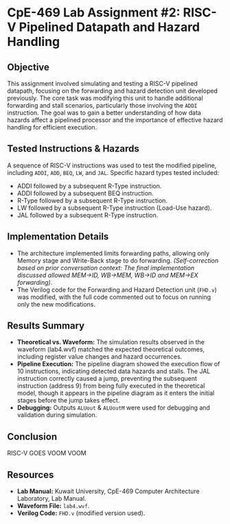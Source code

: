 # CpE-469 Lab Assignment #2: RISC-V Pipelined Datapath and Hazard Handling

## Objective

This assignment involved simulating and testing a RISC-V pipelined datapath, focusing on the forwarding and hazard detection unit developed previously. The core task was modifying this unit to handle additional forwarding and stall scenarios, particularly those involving the `ADDI` instruction. The goal was to gain a better understanding of how data hazards affect a pipelined processor and the importance of effective hazard handling for efficient execution.

## Tested Instructions & Hazards

A sequence of RISC-V instructions was used to test the modified pipeline, including `ADDI`, `ADD`, `BEQ`, `LW`, and `JAL`. Specific hazard types tested included:
* ADDI followed by a subsequent R-Type instruction.
* ADDI followed by a subsequent BEQ instruction.
* R-Type followed by a subsequent R-Type instruction.
* LW followed by a subsequent R-Type instruction (Load-Use hazard).
* JAL followed by a subsequent R-Type instruction.

## Implementation Details

* The architecture implemented limits forwarding paths, allowing only Memory stage and Write-Back stage to do forwarding. *(Self-correction based on prior conversation context: The final implementation discussed allowed MEM->ID, WB->MEM, WB->ID and MEM->EX forwarding)*.
* The Verilog code for the Forwarding and Hazard Detection unit (`FHD.v`) was modified, with the full code commented out to focus on running only the new modifications.

## Results Summary

* **Theoretical vs. Waveform:** The simulation results observed in the waveform (lab4.wvf) matched the expected theoretical outcomes, including register value changes and hazard occurrences.
* **Pipeline Execution:** The pipeline diagram showed the execution flow of 10 instructions, indicating detected data hazards and stalls. The JAL instruction correctly caused a jump, preventing the subsequent instruction (address 9) from being fully executed in the theoretical model, though it appears in the pipeline diagram as it enters the initial stages before the jump takes effect.
* **Debugging:** Outputs `ALUout` & `ALUoutM` were used for debugging and validation during simulation.

## Conclusion
RISC-V GOES VOOM VOOM

## Resources

* **Lab Manual:** Kuwait University, CpE-469 Computer Architecture Laboratory, Lab Manual.
* **Waveform File:** `lab4.wvf`.
* **Verilog Code:** `FHD.v` (modified version used).
